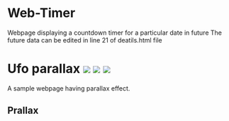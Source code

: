 # Web-Timer
Webpage displaying a countdown timer for a particular date in future
The future data can be edited in line 21 of deatils.html file


# Ufo parallax  ![](https://img.shields.io/badge/-HTML-red) ![](https://img.shields.io/badge/-CSS-orange) ![](https://img.shields.io/badge/-Javascript-blue)
A sample webpage having parallax effect.

## Prallax
